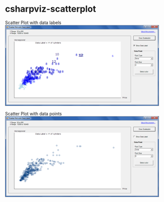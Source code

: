 # csharpviz-scatterplot  

Scatter Plot with data labels  
![Scatter Plot screenshot example](/images/dataviz-scatterplot-screenshot-labels.png "Scatter Plot with data labels")

Scatter Plot with data points  
![Scatter Plot screenshot example](/images/dataviz-scatterplot-screenshot-pts.png "Scatter Plot with data points")
